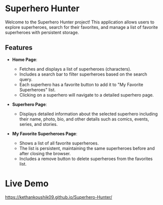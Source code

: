 # Superhero Hunter

Welcome to the Superhero Hunter project! This application allows users to explore superheroes, search for their favorites, and manage a list of favorite superheroes with persistent storage.

## Features

- **Home Page**: 
  - Fetches and displays a list of superheroes (characters).
  - Includes a search bar to filter superheroes based on the search query.
  - Each superhero has a favorite button to add it to "My Favorite Superheroes" list.
  - Clicking on a superhero will navigate to a detailed superhero page.

- **Superhero Page**:
  - Displays detailed information about the selected superhero including their name, photo, bio, and other details such as comics, events, series, and stories.

- **My Favorite Superheroes Page**:
  - Shows a list of all favorite superheroes.
  - The list is persistent, maintaining the same superheroes before and after closing the browser.
  - Includes a remove button to delete superheroes from the favorites list.


# Live Demo
 https://kethankoushik09.github.io/Superhero-Hunter/
